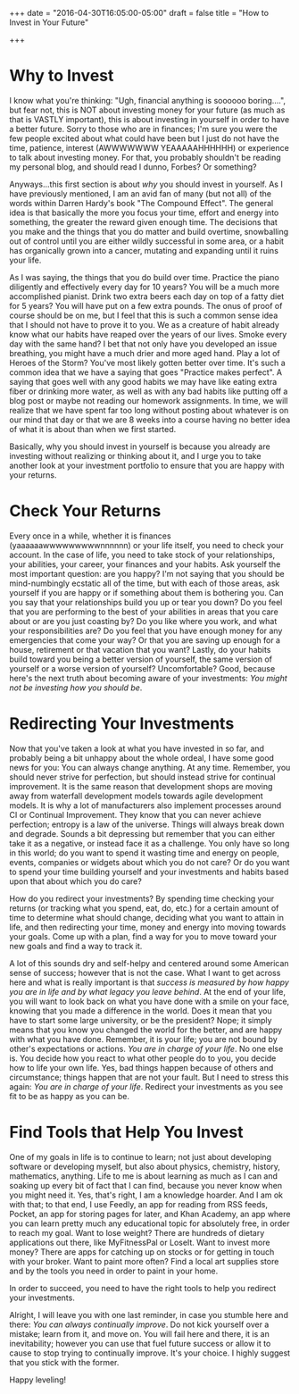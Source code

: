 +++
date = "2016-04-30T16:05:00-05:00"
draft = false
title = "How to Invest in Your Future"

+++

# Why to Invest

I know what you're thinking: "Ugh, financial anything is soooooo boring....", but fear not, this is NOT about investing money for your future (as much as that is VASTLY important), this is about investing in yourself in order to have a better future. Sorry to those who are in finances; I'm sure you were the few people excited about what could have been but I just do not have the time, patience, interest (AWWWWWWW YEAAAAAHHHHHH) or experience to talk about investing money. For that, you probably shouldn't be reading my personal blog, and should read I dunno, Forbes? Or something?

Anyways...this first section is about _why_ you should invest in yourself. As I have previously mentioned, I am an avid fan of many (but not all) of the words within Darren Hardy's book "The Compound Effect". The general idea is that basically the more you focus your time, effort and energy into something, the greater the reward given enough time. The decisions that you make and the things that you do matter and build overtime, snowballing out of control until you are either wildly successful in some area, or a habit has organically grown into a cancer, mutating and expanding until it ruins your life.

As I was saying, the things that you do build over time. Practice the piano diligently and effectively every day for 10 years? You will be a much more accomplished pianist. Drink two extra beers each day on top of a fatty diet for 5 years? You will have put on a few extra pounds. The onus of proof of course should be on me, but I feel that this is such a common sense idea that I should not have to prove it to you. We as a creature of habit already know what our habits have reaped over the years of our lives. Smoke every day with the same hand? I bet that not only have you developed an issue breathing, you might have a much drier and more aged hand. Play a lot of Heroes of the Storm? You've most likely gotten better over time. It's such a common idea that we have a saying that goes "Practice makes perfect". A saying that goes well with any good habits we may have like eating extra fiber or drinking more water, as well as with any bad habits like putting off a blog post or maybe not reading our homework assignments. In time, we will realize that we have spent far too long without posting about whatever is on our mind that day or that we are 8 weeks into a course having no better idea of what it is about than when we first started.

Basically, why you should invest in yourself is because you already are investing without realizing or thinking about it, and I urge you to take another look at your investment portfolio to ensure that you are happy with your returns.

# Check Your Returns

Every once in a while, whether it is finances (yaaaaaawwwwwwwwwnnnnnn) or your life itself, you need to check your account. In the case of life, you need to take stock of your relationships, your abilities, your career, your finances and your habits. Ask yourself the most important question: are you happy? I'm not saying that you should be mind-numbingly ecstatic all of the time, but with each of those areas, ask yourself if you are happy or if something about them is bothering you. Can you say that your relationships build you up or tear you down? Do you feel that you are performing to the best of your abilities in areas that you care about or are you just coasting by? Do you like where you work, and what your responsibilities are? Do you feel that you have enough money for any emergencies that come your way? Or that you are saving up enough for a house, retirement or that vacation that you want? Lastly, do your habits build toward you being a better version of yourself, the same version of yourself or a worse version of yourself? Uncomfortable? Good, because here's the next truth about becoming aware of your investments: *You might not be investing how you should be*.

# Redirecting Your Investments

Now that you've taken a look at what you have invested in so far, and probably being a bit unhappy about the whole ordeal, I have some good news for you: You can always change anything. At any time. Remember, you should never strive for perfection, but should instead strive for continual improvement. It is the same reason that development shops are moving away from waterfall development models towards agile development models. It is why a lot of manufacturers also implement processes around CI or Continual Improvement. They know that you can never achieve perfection; entropy is a law of the universe. Things will always break down and degrade. Sounds a bit depressing but remember that you can either take it as a negative, or instead face it as a challenge. You only have so long in this world; do you want to spend it wasting time and energy on people, events, companies or widgets about which you do not care? Or do you want to spend your time building yourself and your investments and habits based upon that about which you do care?

How do you redirect your investments? By spending time checking your returns (or tracking what you spend, eat, do, etc.) for a certain amount of time to determine what should change, deciding what you want to attain in life, and then redirecting your time, money and energy into moving towards your goals. Come up with a plan, find a way for you to move toward your new goals and find a way to track it.

A lot of this sounds dry and self-helpy and centered around some American sense of success; however that is not the case. What I want to get across here and what is really important is that *success is measured by how happy you are in life and by what legacy you leave behind*. At the end of your life, you will want to look back on what you have done with a smile on your face, knowing that you made a difference in the world. Does it mean that you have to start some large university, or be the president? Nope; it simply means that you know you changed the world for the better, and are happy with what you have done. Remember, it is your life; you are not bound by other's expectations or actions. *You are in charge of your life*. No one else is. You decide how you react to what other people do to you, you decide how to life your own life. Yes, bad things happen because of others and circumstance; things happen that are not your fault. But I need to stress this again: *You are in charge of your life*. Redirect your investments as you see fit to be as happy as you can be.

# Find Tools that Help You Invest

One of my goals in life is to continue to learn; not just about developing software or developing myself, but also about physics, chemistry, history, mathematics, anything. Life to me is about learning as much as I can and soaking up every bit of fact that I can find, because you never know when you might need it. Yes, that's right, I am a knowledge hoarder. And I am ok with that; to that end, I use Feedly, an app for reading from RSS feeds, Pocket, an app for storing pages for later, and Khan Academy, an app where you can learn pretty much any educational topic for absolutely free, in order to reach my goal. Want to lose weight? There are hundreds of dietary applications out there, like MyFitnessPal or LoseIt. Want to invest more money? There are apps for catching up on stocks or for getting in touch with your broker. Want to paint more often? Find a local art supplies store and by the tools you need in order to paint in your home.

In order to succeed, you need to have the right tools to help you redirect your investments.

Alright, I will leave you with one last reminder, in case you stumble here and there: *You can always continually improve*. Do not kick yourself over a mistake; learn from it, and move on. You will fail here and there, it is an inevitability; however you can use that fuel future success or allow it to cause to stop trying to continually improve. It's your choice. I highly suggest that you stick with the former.

Happy leveling!